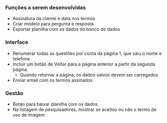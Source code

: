 ### Funções a serem desenvolvidas
- Assinatura da cliente e data nos termos
- Criar modelo para pergunta e resposta
- Exportar planilha com os dados do banco de dados

### Interface
- Renumerar todas as questões por conta da página 1, que saiu o nome e telefone
- Incluir um botão de Voltar para a página anterior a partir da segunda página.
   - Quando retornar a página, os dados salvos devem ser carregados
- Enviar email com os termos assinados

### Gestão
- Botão para baixar planilha com os dados
- Na listagem de pesquisadores, mostrar se aceitou ou não o termo de uso de imagem